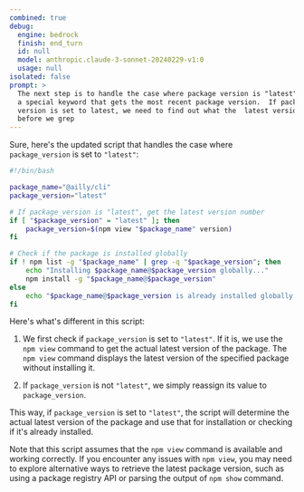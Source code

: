 ```yaml
---
combined: true
debug:
  engine: bedrock
  finish: end_turn
  id: null
  model: anthropic.claude-3-sonnet-20240229-v1:0
  usage: null
isolated: false
prompt: >
  The next step is to handle the case where package version is "latest", this is
  a special keyword that gets the most recent package version.  If package
  version is set to latest, we need to find out what the  latest version is
  before we grep
---
```

Sure, here's the updated script that handles the case where `package_version` is set to `"latest"`:

```bash
#!/bin/bash

package_name="@ailly/cli"
package_version="latest"

# If package_version is "latest", get the latest version number
if [ "$package_version" = "latest" ]; then
    package_version=$(npm view "$package_name" version)
fi

# Check if the package is installed globally
if ! npm list -g "$package_name" | grep -q "$package_version"; then
    echo "Installing $package_name@$package_version globally..."
    npm install -g "$package_name@$package_version"
else
    echo "$package_name@$package_version is already installed globally."
fi
```

Here's what's different in this script:

1. We first check if `package_version` is set to `"latest"`. If it is, we use the `npm view` command to get the actual latest version of the package. The `npm view` command displays the latest version of the specified package without installing it.

2. If `package_version` is not `"latest"`, we simply reassign its value to `package_version`.

This way, if `package_version` is set to `"latest"`, the script will determine the actual latest version of the package and use that for installation or checking if it's already installed.

Note that this script assumes that the `npm view` command is available and working correctly. If you encounter any issues with `npm view`, you may need to explore alternative ways to retrieve the latest package version, such as using a package registry API or parsing the output of `npm show` command.
